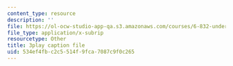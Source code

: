 ```yaml
---
content_type: resource
description: ''
file: https://ol-ocw-studio-app-qa.s3.amazonaws.com/courses/6-832-underactuated-robotics-spring-2009/534ef4fbc2c5514f9fca7087c9f0c265_7LLUz7A1--Q.vtt
file_type: application/x-subrip
resourcetype: Other
title: 3play caption file
uid: 534ef4fb-c2c5-514f-9fca-7087c9f0c265
---
```

